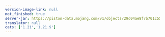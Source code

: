 ```yaml
---
version-image-link: null
not_finished: true
server-jar: https://piston-data.mojang.com/v1/objects/29d04ae8f7b701c55de6ca1547cc558409ea5368/server.jar
translator: null
cats: ['1.21','1.21.9']
---
```

